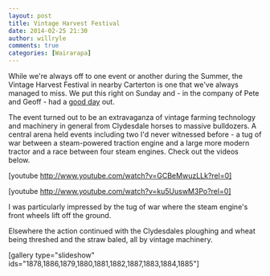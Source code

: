 ```yaml
---
layout: post
title: Vintage Harvest Festival
date: 2014-02-25 21:30
author: willryle
comments: true
categories: [Wairarapa]
---
```

While we're always off to one event or another during the Summer, the Vintage Harvest Festival in nearby Carterton is one that we've always managed to miss. We put this right on Sunday and - in the company of Pete and Geoff - had a <a title="A Good Day" href="http://willryle.wordpress.com/2014/02/23/a-good-day/">good day</a> out.

<!--more-->The event turned out to be an extravaganza of vintage farming technology and machinery in general from Clydesdale horses to massive bulldozers. A central arena held events including two I'd never witnessed before - a tug of war between a steam-powered traction engine and a large more modern tractor and a race between four steam engines. Check out the videos below.

[youtube http://www.youtube.com/watch?v=GCBeMwuzLLk?rel=0]

[youtube http://www.youtube.com/watch?v=ku5UuswM3Po?rel=0]

I was particularly impressed by the tug of war where the steam engine's front wheels lift off the ground.

Elsewhere the action continued with the Clydesdales ploughing and wheat being threshed and the straw baled, all by vintage machinery.

[gallery type="slideshow" ids="1878,1886,1879,1880,1881,1882,1887,1883,1884,1885"]

